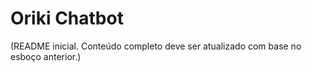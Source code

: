 # Oriki Chatbot

(README inicial. Conteúdo completo deve ser atualizado com base no esboço anterior.)